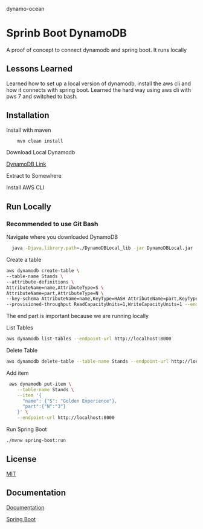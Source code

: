 dynamo-ocean

# Sprinb Boot DynamoDB

A proof of concept to connect dynamodb and spring boot. It runs locally


## Lessons Learned

Learned how to set up a local version of dynamodb, install the aws cli and how it connects with spring boot. 
Learned the hard way using aws cli with pws 7 and switched to bash. 


## Installation

Install with maven

```bash
    mvn clean install
```

Download Local Dynamodb

[DynamoDB Link](https://docs.aws.amazon.com/amazondynamodb/latest/developerguide/DynamoDBLocal.DownloadingAndRunning.html)

Extract to Somewhere

Install AWS CLI


## Run Locally

### Recommended to use Git Bash

Navigate where you downloaded DynamoDB

```bash
  java -Djava.library.path=./DynamoDBLocal_lib -jar DynamoDBLocal.jar -sharedDb
```

Create a table

```bash
aws dynamodb create-table \
--table-name Stands \
--attribute-definitions \
AttributeName=name,AttributeType=S \
AttributeName=part,AttributeType=N \
--key-schema AttributeName=name,KeyType=HASH AttributeName=part,KeyType=RANGE \
--provisioned-throughput ReadCapacityUnits=1,WriteCapacityUnits=1 --endpoint-url http://localhost:8000
```

The end part is important because we are running locally


List Tables

```bash
aws dynamodb list-tables --endpoint-url http://localhost:8000
```

Delete Table

```bash
aws dynamodb delete-table --table-name Stands --endpoint-url http://localhost:8000
```

Add item

```bash
 aws dynamodb put-item \
    --table-name Stands \
    --item '{
      "name": {"S": "Golden Experience"},
	  "part":{"N":"3"}
    }' \
    --endpoint-url http://localhost:8000
```


Run Spring Boot

```bash
./mvnw spring-boot:run
```


## License

[MIT](https://choosealicense.com/licenses/mit/)


## Documentation

[Documentation](https://docs.aws.amazon.com/amazondynamodb/latest/developerguide/dynamodb-dg.pdf#Introduction)

[Spring Boot](https://docs.spring.io/spring-boot/docs/current/reference/htmlsingle/)

  
